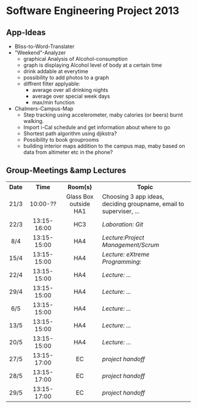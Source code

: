 Software Engineering Project 2013
==================================

App-Ideas
---------

* Bliss-to-Word-Translater
* "Weekend"-Analyzer
  * graphical Analysis of Alcohol-consumption
  * graph is displaying Alcohol level of body at a certain time
  * drink addable at everytime
  * possibility to add photos to a graph
  * diffrent filter applyable:
      * average over all drinking nights
      * average over special week days
      * max/min function
* Chalmers-Campus-Map
  * Step tracking using accelerometer, maby calories (or beers) burnt walking.
  * Import i-Cal schedule and get information about where to go
  * Shortest path algorithm using djikstra?
  * Possibility to book grouprooms
  * building interior maps addition to the campus map, maby based on data from altimeter etc in the phone?

Group-Meetings &amp Lectures
---------------------------
<table>
<tr>
<th align="center">Date</th>
<th align="center">Time</th>
<th align="center">Room(s)</th>
<th>Topic</th>
</tr>
<tr>
<td align="center">21/3</td>
<td align="center">10:00-??</td>
<td align="center">Glass Box outside HA1</td>
<td>Choosing 3 app ideas, deciding groupname, email to superviser, ...</td>
</tr>
<tr>
<td align="center">22/3</td>
<td align="center">13:15-16:00</td>
<td align="center">HC3</td>
<td><i>Laboration: Git</i></td>
</tr>
<tr>
<td align="center">8/4</td>
<td align="center">13:15-15:00</td>
<td align="center">HA4</td>
<td><i>Lecture:Project Management/Scrum</i></td>
</tr>
<tr>
<td align="center">15/4</td>
<td align="center">13:15-15:00</td>
<td align="center">HA4</td>
<td><i>Lecture: eXtreme Programming:</i></td>
</tr>
<tr>
<td align="center">22/4</td>
<td align="center">13:15-15:00</td>
<td align="center">HA4</td>
<td><i>Lecture: ...</i></td>
</tr>
<tr>
<td align="center">29/4</td>
<td align="center">13:15-15:00</td>
<td align="center">HA4</td>
<td><i>Lecture: ...</i></td>
</tr>
<tr>
<td align="center">6/5</td>
<td align="center">13:15-15:00</td>
<td align="center">HA4</td>
<td><i>Lecture: ...</i></td>
</tr>
<tr>
<td align="center">13/5</td>
<td align="center">13:15-15:00</td>
<td align="center">HA4</td>
<td><i>Lecture: ...</i></td>
</tr>
<tr>
<td align="center">20/5</td>
<td align="center">13:15-15:00</td>
<td align="center">HA4</td>
<td><i>Lecture: ...</i></td>
</tr>
<tr>
<td align="center">27/5</td>
<td align="center">13:15-17:00</td>
<td align="center">EC</td>
<td><i>project handoff</i></td>
</tr>
<tr>
<td align="center">28/5</td>
<td align="center">13:15-17:00</td>
<td align="center">EC</td>
<td><i>project handoff</i></td>
</tr>
<tr>
<td align="center">29/5</td>
<td align="center">13:15-17:00</td>
<td align="center">EC</td>
<td><i>project handoff</i></td>
</tr>
</table>
